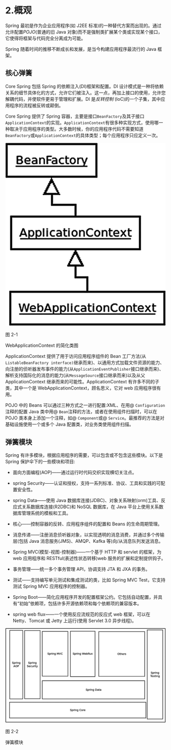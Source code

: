 # 2.概观

Spring 最初是作为企业应用程序(如 J2EE 标准)的一种替代方案而出现的。通过允许配置*POJO*(普通的旧 Java 对象)而不是强制类扩展某个类或实现某个接口，它使得将框架与代码完全分离成为可能。

Spring 随着时间的推移不断成长和发展，是当今构建应用程序最流行的 Java 框架。

## 核心弹簧

Core Spring 包括 Spring 的依赖注入(DI)框架和配置。DI 设计模式是一种将依赖关系的细节具体化的方式，允许它们被注入。这一点，再加上接口的使用，允许您解耦代码，并使软件更易于管理和扩展。DI 是*反转控制* (IoC)的一个子集，其中应用程序的流程被反转或颠倒。

Core Spring 提供了 Spring 容器，主要是接口`BeanFactory`及其子接口`ApplicationContext`的实现。`ApplicationContext`有很多种实现方式，使用哪一种取决于应用程序的类型。大多数时候，你的应用程序代码不需要知道`BeanFactory`或`ApplicationContext`的具体类型；每个应用程序只应定义一次。

![img/498572_1_En_2_Fig1_HTML.jpg](img/498572_1_En_2_Fig1_HTML.jpg)

图 2-1

WebApplicationContext 的简化类图

ApplicationContext 提供了用于访问应用程序组件的 Bean 工厂方法(从`ListableBeanFactory interface)`继承而来)、以通用方式加载文件资源的能力、向注册的侦听器发布事件的能力(从`ApplicationEventPublisher`接口继承而来)、解析支持国际化的消息的能力(从`MessageSource`接口继承而来)以及从父 ApplicationContext 继承而来的可能性。ApplicationContext 有许多不同的子类，其中一个是 WebApplicationContext，顾名思义，它对 web 应用程序很有用。

POJO 中的 Beans 可以通过三种方式之一进行配置:XML、在用@ `Configuration`注释的配置 Java 类中用@ `Bean`注释的方法，或者在使用组件扫描时，可以在 POJO 类本身上添加一个注释，如@ `Component`或@ `Service`。最推荐的方法是对基础设施使用一个或多个 Java 配置类，对业务类使用组件扫描。

## 弹簧模块

Spring 有许多模块，根据应用程序的需要，可以包含或不包含这些模块。以下是 Spring 保护伞下的一些模块和项目:

*   面向方面编程(AOP)——通过运行时代码交织实现横切关注点。

*   spring Security——认证和授权，支持一系列标准、协议、工具和实践的可配置安全性。

*   spring Data——使用 Java 数据库连接(JDBC)、对象关系映射(orm)工具、反应式关系数据库连接(R2DBC)和 NoSQL 数据库，在 Java 平台上使用关系数据库管理系统的模板和工具。

*   核心——控制容器的反转、应用程序组件的配置和 Beans 的生命周期管理。

*   消息传递——注册消息侦听器对象，以实现透明的消息消费，并通过多个传输层(包括 Java 消息服务(JMS)、AMQP、Kafka 等)向/从消息队列发送消息。

*   Spring MVC(模型-视图-控制器)——一个基于 HTTP 和 servlet 的框架，为 web 应用程序和 RESTful(表述性状态转移)web 服务的扩展和定制提供钩子。

*   事务管理——统一多个事务管理 API，协调支持 JTA 和 JXA 的事务。

*   测试——支持编写单元测试和集成测试的类，比如 Spring MVC Test，它支持测试 Spring MVC 应用程序的控制器。

*   Spring Boot——简化应用程序开发的配置框架公约。它包括自动配置，并具有“初始”依赖项，包括许多开源依赖项和每个依赖项的兼容版本。

*   spring web flux——一个使用反应流规范的反应式 web 框架，可以在 Netty、Tomcat 或 Jetty 上运行(使用 Servlet 3.0 异步线程)。

![img/498572_1_En_2_Fig2_HTML.jpg](img/498572_1_En_2_Fig2_HTML.jpg)

图 2-2

弹簧模块